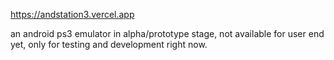 https://andstation3.vercel.app

an android ps3 emulator in alpha/prototype stage, not available for user end yet, only for testing and development right now.
